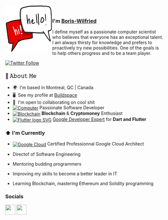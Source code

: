 <!--
**bwnyasse/bwnyasse** is a ✨ _special_ ✨ repository because its `README.md` (this file) appears on your GitHub profile.

Here are some ideas to get you started:

- 🔭 I’m currently working on ...
- 🌱 I’m currently learning ...
- 👯 I’m looking to collaborate on ...
- 🤔 I’m looking for help with ...
- 💬 Ask me about ...
- 📫 How to reach me: ...
- 😄 Pronouns: ...
- ⚡ Fun fact: ...
-->

<img align="left" width="150" height="150" alt="hi" src="hello.png"/>
<br>

### I'm [Boris-Wilfried][homepage]

I define myself as a passionate computer scientist who believes that everyone has an exceptional talent. I am always thirsty for knowledge and prefers to proactively try new possibilities.  One of the goals is to help others progress and to be a team player.

[![Twitter Follow](https://img.shields.io/twitter/follow/bwnyasse?color=%20%2300acee&label=Follow%20me%20on%20Twitter&style=for-the-badge)][twitter] 
### :book: 𝙰𝚋𝚘𝚞𝚝 𝙼𝚎

* 🌍  I'm based in Montreal, QC | Canada
* 🖥️  See my profile at [Buildspace](https://buildspace.so/u/f89ce856-36e8-4029-a14d-04f93ff35a57)
* 🤝  I'm open to collaborating on cool shit
* [<img src="https://www.pngkit.com/png/full/143-1436083_computer-remix-big-image-png-clip-art-computer.png" height="30em" align="center" alt="Computer" title="Computer"/>](https://github.com/bwnyasse/) Passionate Software Developer
* [<img src="https://www.mgscreativa.com/images/stories/virtuemart/product/logo-blockchain6.png" height="30em" align="center" alt="Blockchain" title="Blockchain"/>]() 
 **Blockchain** & **Cryptomoney** Enthusiast 
* [<img src="https://cdn.iconscout.com/icon/free/png-256/flutter-3629369-3032362.png" height="30em" align="center" alt="Flutter logo SVG" title="Flutter logo SVG"/>](https://flutter.dev/) [Google Developer Expert](https://developers.google.com/community/experts/directory) for **Dart and Flutter**  
 


### ⬆ I'm Currently

- [<img src="https://cloud.google.com/_static/cloud/images/social-icon-google-cloud-1200-630.png" height="30em" align="center" alt="Google Cloud" title="Google Cloud"/>](https://cloud.google.com/) Certified Professionnal Google Cloud Architect  
 
- Directof of Software Engineering

- Mentoring budding programmers

- Improving my skills to become a better leader in IT

- Learning Blockchain, mastering Ethereum and Solidity programming

### Socials

<p align="left"> <a href="https://www.github.com/bwnyasse" target="_blank" rel="noreferrer"><img src="https://raw.githubusercontent.com/danielcranney/readme-generator/main/public/icons/socials/github.svg" width="32" height="32" /></a> <a href="https://www.linkedin.com/in/bwnyasse/" target="_blank" rel="noreferrer"><img src="https://raw.githubusercontent.com/danielcranney/readme-generator/main/public/icons/socials/linkedin.svg" width="32" height="32" /></a> </p>

<!--
### Badges

<a href="http://www.github.com/bwnyasse"><img src="https://activity-graph.herokuapp.com/graph?username=bwnyasse&bg_color=1c1917&color=ffffff&line=0891b2&point=ffffff&area_color=1c1917&area=true&hide_border=true&custom_title=GitHub%20Commits%20Graph" alt="GitHub Commits Graph" /></a>

<a href="https://github.com/bwnyasse" align="left"><img src="https://github-readme-stats.vercel.app/api/top-langs/?username=bwnyasse&langs_count=10&title_color=0891b2&text_color=ffffff&icon_color=0891b2&bg_color=1c1917&hide_border=true&locale=en&custom_title=Top%20%Languages" alt="Top Languages" /></a>
-->

<!--
[![Top Languages](https://github-readme-stats.vercel.app/api/top-langs/?username=bwnyasse&layout=compact)][github]-->

[homepage]: https://bwnyasse.net
[twitter]: https://twitter.com/bwnyasse
